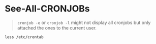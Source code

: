 # See-All-CRONJOBs

> `cronjob -e` or `cronjob -l` might not display all cronjobs but only attached the ones to the current user.

```shell
less /etc/crontab
```
